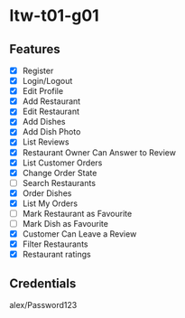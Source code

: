 # ltw-t01-g01

## Features

- [x] Register
- [x] Login/Logout
- [x] Edit Profile
- [x] Add Restaurant
- [x] Edit Restaurant
- [x] Add Dishes
- [x] Add Dish Photo
- [x] List Reviews
- [x] Restaurant Owner Can Answer to Review
- [x] List Customer Orders
- [x] Change Order State
- [ ] Search Restaurants
- [x] Order Dishes
- [x] List My Orders
- [ ] Mark Restaurant as Favourite
- [ ] Mark Dish as Favourite
- [x] Customer Can Leave a Review
- [x] Filter Restaurants
- [x] Restaurant ratings

## Credentials
alex/Password123
